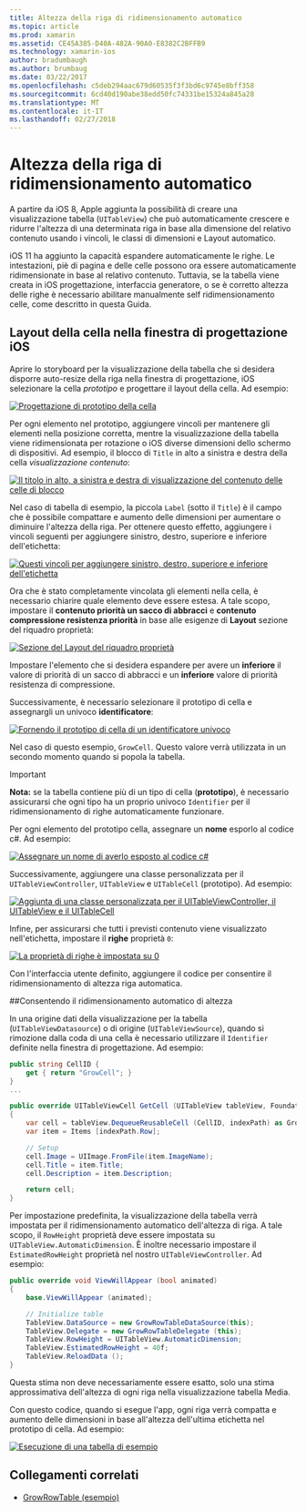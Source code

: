 ```yaml
---
title: Altezza della riga di ridimensionamento automatico
ms.topic: article
ms.prod: xamarin
ms.assetid: CE45A385-D40A-482A-90A0-E8382C2BFFB9
ms.technology: xamarin-ios
author: bradumbaugh
ms.author: brumbaug
ms.date: 03/22/2017
ms.openlocfilehash: c5deb294aac679d60535f3f3bd6c9745e8bff358
ms.sourcegitcommit: 6cd40d190abe38edd50fc74331be15324a845a28
ms.translationtype: MT
ms.contentlocale: it-IT
ms.lasthandoff: 02/27/2018
---
```

# <a name="auto-sizing-row-height"></a>Altezza della riga di ridimensionamento automatico

A partire da iOS 8, Apple aggiunta la possibilità di creare una visualizzazione tabella (`UITableView`) che può automaticamente crescere e ridurre l'altezza di una determinata riga in base alla dimensione del relativo contenuto usando i vincoli, le classi di dimensioni e Layout automatico.

iOS 11 ha aggiunto la capacità espandere automaticamente le righe. Le intestazioni, piè di pagina e delle celle possono ora essere automaticamente ridimensionate in base al relativo contenuto. Tuttavia, se la tabella viene creata in iOS progettazione, interfaccia generatore, o se è corretto altezza delle righe è necessario abilitare manualmente self ridimensionamento celle, come descritto in questa Guida.

## <a name="cell-layout-in-the-ios-designer"></a>Layout della cella nella finestra di progettazione iOS

Aprire lo storyboard per la visualizzazione della tabella che si desidera disporre auto-resize della riga nella finestra di progettazione, iOS selezionare la cella *prototipo* e progettare il layout della cella. Ad esempio:

[ ![](autosizing-row-height-images/table01.png "Progettazione di prototipo della cella")](autosizing-row-height-images/table01.png)

Per ogni elemento nel prototipo, aggiungere vincoli per mantenere gli elementi nella posizione corretta, mentre la visualizzazione della tabella viene ridimensionata per rotazione o iOS diverse dimensioni dello schermo di dispositivi. Ad esempio, il blocco di `Title` in alto a sinistra e destra della cella *visualizzazione contenuto*:

[ ![](autosizing-row-height-images/table02.png "Il titolo in alto, a sinistra e destra di visualizzazione del contenuto delle celle di blocco")](autosizing-row-height-images/table02.png)

Nel caso di tabella di esempio, la piccola `Label` (sotto il `Title`) è il campo che è possibile compattare e aumento delle dimensioni per aumentare o diminuire l'altezza della riga. Per ottenere questo effetto, aggiungere i vincoli seguenti per aggiungere sinistro, destro, superiore e inferiore dell'etichetta:

[ ![](autosizing-row-height-images/table03.png "Questi vincoli per aggiungere sinistro, destro, superiore e inferiore dell'etichetta")](autosizing-row-height-images/table03.png)

Ora che è stato completamente vincolata gli elementi nella cella, è necessario chiarire quale elemento deve essere estesa. A tale scopo, impostare il **contenuto priorità un sacco di abbracci** e **contenuto compressione resistenza priorità** in base alle esigenze di **Layout** sezione del riquadro proprietà:

[ ![](autosizing-row-height-images/table03a.png "Sezione del Layout del riquadro proprietà")](autosizing-row-height-images/table03a.png)

Impostare l'elemento che si desidera espandere per avere un **inferiore** il valore di priorità di un sacco di abbracci e un **inferiore** valore di priorità resistenza di compressione.

Successivamente, è necessario selezionare il prototipo di cella e assegnargli un univoco **identificatore**:

[ ![](autosizing-row-height-images/table04.png "Fornendo il prototipo di cella di un identificatore univoco")](autosizing-row-height-images/table04.png)

Nel caso di questo esempio, `GrowCell`. Questo valore verrà utilizzata in un secondo momento quando si popola la tabella.

> [!IMPORTANT]
> **Nota:** se la tabella contiene più di un tipo di cella (**prototipo**), è necessario assicurarsi che ogni tipo ha un proprio univoco `Identifier` per il ridimensionamento di righe automaticamente funzionare.

Per ogni elemento del prototipo cella, assegnare un **nome** esporlo al codice c#. Ad esempio:

[ ![](autosizing-row-height-images/table05.png "Assegnare un nome di averlo esposto al codice c#")](autosizing-row-height-images/table05.png)

Successivamente, aggiungere una classe personalizzata per il `UITableViewController`, `UITableView` e `UITableCell` (prototipo). Ad esempio: 

[ ![](autosizing-row-height-images/table06.png "Aggiunta di una classe personalizzata per il UITableViewController, il UITableView e il UITableCell")](autosizing-row-height-images/table06.png)

Infine, per assicurarsi che tutti i previsti contenuto viene visualizzato nell'etichetta, impostare il **righe** proprietà `0`:

[ ![](autosizing-row-height-images/table06.png "La proprietà di righe è impostata su 0")](autosizing-row-height-images/table06a.png)

Con l'interfaccia utente definito, aggiungere il codice per consentire il ridimensionamento di altezza riga automatica.

##<a name="enabling-auto-resizing-height"></a>Consentendo il ridimensionamento automatico di altezza

In una origine dati della visualizzazione per la tabella (`UITableViewDatasource`) o di origine (`UITableViewSource`), quando si rimozione dalla coda di una cella è necessario utilizzare il `Identifier` definite nella finestra di progettazione. Ad esempio:

```csharp
public string CellID {
    get { return "GrowCell"; }
}
...

public override UITableViewCell GetCell (UITableView tableView, Foundation.NSIndexPath indexPath)
{
    var cell = tableView.DequeueReusableCell (CellID, indexPath) as GrowRowTableCell;
    var item = Items [indexPath.Row];

    // Setup
    cell.Image = UIImage.FromFile(item.ImageName);
    cell.Title = item.Title;
    cell.Description = item.Description;

    return cell;
}
```

Per impostazione predefinita, la visualizzazione della tabella verrà impostata per il ridimensionamento automatico dell'altezza di riga. A tale scopo, il `RowHeight` proprietà deve essere impostata su `UITableView.AutomaticDimension`. È inoltre necessario impostare il `EstimatedRowHeight` proprietà nel nostro `UITableViewController`. Ad esempio:

```csharp
public override void ViewWillAppear (bool animated)
{
    base.ViewWillAppear (animated);

    // Initialize table
    TableView.DataSource = new GrowRowTableDataSource(this);
    TableView.Delegate = new GrowRowTableDelegate (this);
    TableView.RowHeight = UITableView.AutomaticDimension;
    TableView.EstimatedRowHeight = 40f;
    TableView.ReloadData ();
}
```

Questa stima non deve necessariamente essere esatto, solo una stima approssimativa dell'altezza di ogni riga nella visualizzazione tabella Media.

Con questo codice, quando si esegue l'app, ogni riga verrà compatta e aumento delle dimensioni in base all'altezza dell'ultima etichetta nel prototipo di cella. Ad esempio:

[ ![](autosizing-row-height-images/table07.png "Esecuzione di una tabella di esempio")](autosizing-row-height-images/table07.png)


## <a name="related-links"></a>Collegamenti correlati

- [GrowRowTable (esempio)](https://developer.xamarin.com/samples/monotouch/GrowRowTable/)
